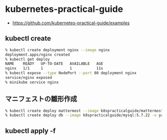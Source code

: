 # kubernetes-practical-guide
* https://github.com/kubernetes-practical-guide/examples

## kubectl create
```sh
% kubectl create deployment nginx --image nginx
deployment.apps/nginx created
% kubectl get deploy
NAME    READY   UP-TO-DATE   AVAILABLE   AGE
nginx   1/1     1            1           11s
% kubectl expose --type NodePort --port 80 deployment nginx
service/nginx exposed
% minikube service nginx
```

## マニフェストの雛形作成
```sh
% kubectl create deploy mattermost --image k8spracticalguide/mattermost:4.10.2 -o yaml --dry-run=client > mattermost-deploy.yaml
% kubectl create deploy db --image k8spracticalguide/mysql:5.7.22 -o yaml --dry-run=client > db-deploy.yaml
```

## kubectl apply -f
